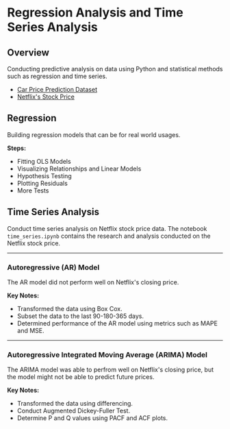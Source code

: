 # Regression Analysis and Time Series Analysis

## Overview
Conducting predictive analysis on data using Python and statistical methods such as regression and time series.

- [Car Price Prediction Dataset](https://www.kaggle.com/datasets/hellbuoy/car-price-prediction)
- [Netflix's Stock Price](https://www.kaggle.com/datasets/mayankanand2701/netflix-stock-price-dataset)

## Regression
Building regression models that can be for real world usages.

**Steps:**
- Fitting OLS Models
- Visualizing Relationships and Linear Models
- Hypothesis Testing
- Plotting Residuals
- More Tests


## Time Series Analysis
Conduct time series analysis on Netflix stock price data. The notebook `time_series.ipynb` contains the research and analysis conducted on the Netflix stock price.

---
### Autoregressive (AR) Model
The AR model did not perform well on Netflix's closing price.

**Key Notes:**
- Transformed the data using Box Cox.
- Subset the data to the last 90-180-365 days.
- Determined performance of the AR model using metrics such as MAPE and MSE.

---
### Autoregressive Integrated Moving Average (ARIMA) Model
The ARIMA model was able to perfrom well on Netflix's closing price, but the model might not be able to predict future prices.

**Key Notes:**
- Transformed the data using differencing.
- Conduct Augmented Dickey-Fuller Test.
- Determine P and Q values using PACF and ACF plots.
